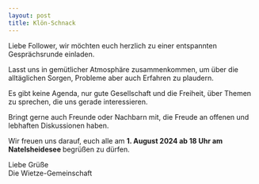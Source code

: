 ```yaml
---
layout: post
title: Klön-Schnack
---
```

Liebe Follower, wir möchten euch herzlich zu einer entspannten Gesprächsrunde einladen.

Lasst uns in gemütlicher Atmosphäre zusammenkommen, um über die alltäglichen Sorgen, Probleme aber auch Erfahren zu plaudern.

Es gibt keine Agenda, nur gute Gesellschaft und die Freiheit, über Themen zu sprechen, die uns gerade interessieren.

Bringt gerne auch Freunde oder Nachbarn mit, die Freude an offenen und lebhaften Diskussionen haben.

Wir freuen uns darauf, euch alle am <b>1. August 2024 ab 18 Uhr am Natelsheidesee </b> begrüßen zu dürfen.

Liebe Grüße  
Die Wietze-Gemeinschaft
